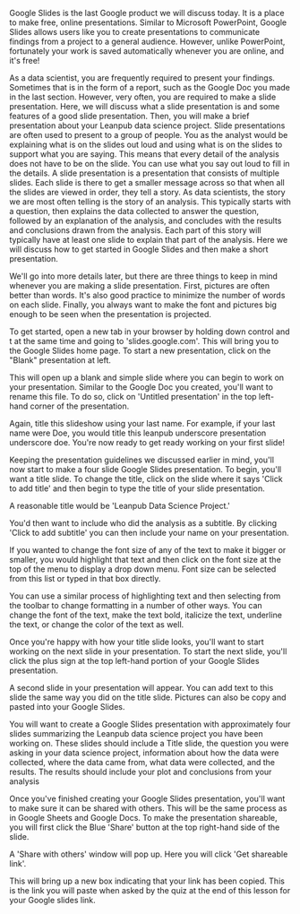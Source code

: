 Google Slides is the last Google product we will discuss today. It is a place to make free, online presentations. Similar to Microsoft PowerPoint, Google Slides allows users like you to create presentations to communicate findings from a project to a general audience. However, unlike PowerPoint, fortunately your work is saved automatically whenever you are online, and it's free!

As a data scientist, you are frequently required to present your findings. Sometimes that is in the form of a report, such as the Google Doc you made in the last section. However, very often, you are required to make a slide presentation. Here, we will discuss what a slide presentation is and some features of a good slide presentation. Then, you will make a brief presentation about your Leanpub data science project. Slide presentations are often used to present to a group of people. You as the analyst would be explaining what is on the slides out loud and using what is on the slides to support what you are saying. This means that every detail of the analysis does not have to be on the slide. You can use what you say out loud to fill in the details. A slide presentation is a presentation that consists of multiple slides. Each slide is there to get a smaller message across so that when all the slides are viewed in order, they tell a story. As data scientists, the story we are most often telling is the story of an analysis. This typically starts with a question, then explains the data collected to answer the question, followed by an explanation of the analysis, and concludes with the results and conclusions drawn from the analysis. Each part of this story will typically have at least one slide to explain that part of the analysis. Here we will discuss how to get started in Google Slides and then make a short presentation.

We'll go into more details later, but there are three things to keep in mind whenever you are making a slide presentation. First, pictures are often better than words. It's also good practice to minimize the number of words on each slide. Finally, you always want to make the font and pictures big enough to be seen when the presentation is projected.

To get started, open a new tab in your browser by holding down control and t at the same time and going to 'slides.google.com'. This will bring you to the Google Slides home page. To start a new presentation, click on the "Blank" presentation at left. 

This will open up a blank and simple slide where you can begin to work on your presentation. Similar to the Google Doc you created, you'll want to rename this file. To do so, click on 'Untitled presentation' in the top left-hand corner of the presentation. 

Again, title this slideshow using your last name. For example, if your last name were Doe, you would title this leanpub underscore presentation underscore doe. You're now ready to get ready working on your first slide!

Keeping the presentation guidelines we discussed earlier in mind, you'll now start to make a four slide Google Slides presentation. To begin, you'll want a title slide. To change the title, click on the slide where it says 'Click to add title' and then begin to type the title of your slide presentation. 

A reasonable title would be 'Leanpub Data Science Project.' 

You'd then want to include who did the analysis as a subtitle. By clicking 'Click to add subtitle' you can then include your name on your presentation.

If you wanted to change the font size of any of the text to make it bigger or smaller, you would highlight that text and then click on the font size at the top of the menu to display a drop down menu. Font size can be selected from this list or typed in that box directly.

You can use a similar process of highlighting text and then selecting from the toolbar to change formatting in a number of other ways. You can change the font of the text, make the text bold, italicize the text, underline the text, or change the color of the text as well.

Once you're happy with how your title slide looks, you'll want to start working on the next slide in your presentation. To start the next slide, you'll click the plus sign at the top left-hand portion of your Google Slides presentation.

A second slide in your presentation will appear. You can add text to this slide the same way you did on the title slide. Pictures can also be copy and pasted into your Google Slides. 

You will want to create a Google Slides presentation with approximately four slides summarizing the Leanpub data science project you have been working on. These slides should include a Title slide, the question you were asking in your data science project, information about how the data were collected, where the data came from, what data were collected, and the results. The results should include your plot and conclusions from your analysis

Once you've finished creating your Google Slides presentation, you'll want to make sure it can be shared with others. This will be the same process as in Google Sheets and Google Docs. To make the presentation shareable, you will first click the Blue 'Share' button at the top right-hand side of the slide.

A 'Share with others' window will pop up. Here you will click 'Get shareable link'.

This will bring up a new box indicating that your link has been copied. This is the link you will paste when asked by the quiz at the end of this lesson for your Google slides link.